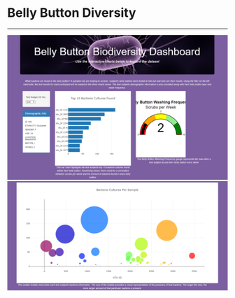 # Belly Button Diversity

---

!["Page_1.png"](static/images/Page_1.png)
!["Page_2.png"](static/images/Page_2.png)
